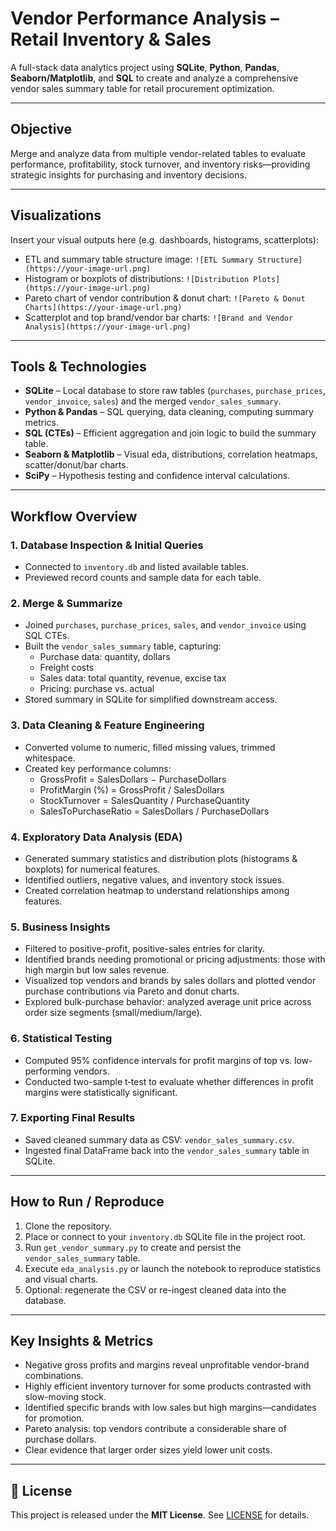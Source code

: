 # Vendor Performance Analysis – Retail Inventory & Sales

A full-stack data analytics project using **SQLite**, **Python**, **Pandas**, **Seaborn/Matplotlib**, and **SQL** to create and analyze a comprehensive vendor sales summary table for retail procurement optimization.

---

## Objective

Merge and analyze data from multiple vendor-related tables to evaluate performance, profitability, stock turnover, and inventory risks—providing strategic insights for purchasing and inventory decisions.

---

## Visualizations

Insert your visual outputs here (e.g. dashboards, histograms, scatterplots):

- ETL and summary table structure image: `![ETL Summary Structure](https://your-image-url.png)`
- Histogram or boxplots of distributions: `![Distribution Plots](https://your-image-url.png)`
- Pareto chart of vendor contribution & donut chart: `![Pareto & Donut Charts](https://your-image-url.png)`
- Scatterplot and top brand/vendor bar charts: `![Brand and Vendor Analysis](https://your-image-url.png)`

---

## Tools & Technologies

- **SQLite** – Local database to store raw tables (`purchases`, `purchase_prices`, `vendor_invoice`, `sales`) and the merged `vendor_sales_summary`.
- **Python & Pandas** – SQL querying, data cleaning, computing summary metrics.
- **SQL (CTEs)** – Efficient aggregation and join logic to build the summary table.
- **Seaborn & Matplotlib** – Visual eda, distributions, correlation heatmaps, scatter/donut/bar charts.
- **SciPy** – Hypothesis testing and confidence interval calculations.

---

## Workflow Overview

### 1. Database Inspection & Initial Queries
- Connected to `inventory.db` and listed available tables.
- Previewed record counts and sample data for each table.

### 2. Merge & Summarize
- Joined `purchases`, `purchase_prices`, `sales`, and `vendor_invoice` using SQL CTEs.
- Built the `vendor_sales_summary` table, capturing:
  - Purchase data: quantity, dollars
  - Freight costs
  - Sales data: total quantity, revenue, excise tax
  - Pricing: purchase vs. actual
- Stored summary in SQLite for simplified downstream access.

### 3. Data Cleaning & Feature Engineering
- Converted volume to numeric, filled missing values, trimmed whitespace.
- Created key performance columns:
  - GrossProfit = SalesDollars − PurchaseDollars
  - ProfitMargin (%) = GrossProfit / SalesDollars
  - StockTurnover = SalesQuantity / PurchaseQuantity
  - SalesToPurchaseRatio = SalesDollars / PurchaseDollars

### 4. Exploratory Data Analysis (EDA)
- Generated summary statistics and distribution plots (histograms & boxplots) for numerical features.
- Identified outliers, negative values, and inventory stock issues.
- Created correlation heatmap to understand relationships among features.

### 5. Business Insights
- Filtered to positive-profit, positive-sales entries for clarity.
- Identified brands needing promotional or pricing adjustments: those with high margin but low sales revenue.
- Visualized top vendors and brands by sales dollars and plotted vendor purchase contributions via Pareto and donut charts.
- Explored bulk-purchase behavior: analyzed average unit price across order size segments (small/medium/large).

### 6. Statistical Testing
- Computed 95% confidence intervals for profit margins of top vs. low-performing vendors.
- Conducted two-sample t‑test to evaluate whether differences in profit margins were statistically significant.

### 7. Exporting Final Results
- Saved cleaned summary data as CSV: `vendor_sales_summary.csv`.
- Ingested final DataFrame back into the `vendor_sales_summary` table in SQLite.

---

## How to Run / Reproduce

1. Clone the repository.
2. Place or connect to your `inventory.db` SQLite file in the project root.
3. Run `get_vendor_summary.py` to create and persist the `vendor_sales_summary` table.
4. Execute `eda_analysis.py` or launch the notebook to reproduce statistics and visual charts.
5. Optional: regenerate the CSV or re-ingest cleaned data into the database.

---

## Key Insights & Metrics

- Negative gross profits and margins reveal unprofitable vendor-brand combinations.
- Highly efficient inventory turnover for some products contrasted with slow-moving stock.
- Identified specific brands with low sales but high margins—candidates for promotion.
- Pareto analysis: top vendors contribute a considerable share of purchase dollars.
- Clear evidence that larger order sizes yield lower unit costs.

---

## 🧾 License

This project is released under the **MIT License**. See [LICENSE](LICENSE) for details.
